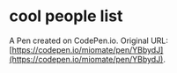 # cool people list

A Pen created on CodePen.io. Original URL: [https://codepen.io/miomate/pen/YBbydJ](https://codepen.io/miomate/pen/YBbydJ).

